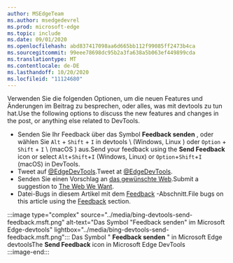 ```yaml
---
author: MSEdgeTeam
ms.author: msedgedevrel
ms.prod: microsoft-edge
ms.topic: include
ms.date: 09/01/2020
ms.openlocfilehash: abd837417098aa6d665bb112f99085ff2473b4ca
ms.sourcegitcommit: 99eee78698dc95b2a3fa638a5b063ef449899cda
ms.translationtype: MT
ms.contentlocale: de-DE
ms.lasthandoff: 10/20/2020
ms.locfileid: "11124680"
---
```

<span data-ttu-id="82f48-101">Verwenden Sie die folgenden Optionen, um die neuen Features und Änderungen im Beitrag zu besprechen, oder alles, was mit devtools zu tun hat.</span><span class="sxs-lookup"><span data-stu-id="82f48-101">Use the following options to discuss the new features and changes in the post, or anything else related to DevTools.</span></span>  

*   <span data-ttu-id="82f48-102">Senden Sie Ihr Feedback über das Symbol **Feedback senden** , oder wählen Sie `Alt` + `Shift` + `I` in devtools \ (Windows, Linux \) oder `Option` + `Shift` + `I` \ (macOS \) aus.</span><span class="sxs-lookup"><span data-stu-id="82f48-102">Send your feedback using the **Send Feedback** icon or select `Alt`+`Shift`+`I` \(Windows, Linux\) or `Option`+`Shift`+`I` \(macOS\) in DevTools.</span></span>  
*   <span data-ttu-id="82f48-103">Tweet auf [@EdgeDevTools][PostTweetEdgeDevTools].</span><span class="sxs-lookup"><span data-stu-id="82f48-103">Tweet at [@EdgeDevTools][PostTweetEdgeDevTools].</span></span>  
*   <span data-ttu-id="82f48-104">Senden Sie einen Vorschlag an [das gewünschte Web][TheWebWeWant].</span><span class="sxs-lookup"><span data-stu-id="82f48-104">Submit a suggestion to [The Web We Want][TheWebWeWant].</span></span>  
*   <span data-ttu-id="82f48-105">Datei-Bugs in diesem Artikel mit dem [Feedback](#feedback) -Abschnitt.</span><span class="sxs-lookup"><span data-stu-id="82f48-105">File bugs on this article using the [Feedback](#feedback) section.</span></span>  

:::image type="complex" source="../media/bing-devtools-send-feedback.msft.png" alt-text="Das Symbol &quot;Feedback senden&quot; im Microsoft Edge-devtools" lightbox="../media/bing-devtools-send-feedback.msft.png":::
   <span data-ttu-id="82f48-107">Das Symbol " **Feedback senden** " in Microsoft Edge devtools</span><span class="sxs-lookup"><span data-stu-id="82f48-107">The **Send Feedback** icon in Microsoft Edge DevTools</span></span>  
:::image-end:::  

<!-- links -->  

[PostTweetEdgeDevTools]: https://twitter.com/intent/tweet?text=@EdgeDevTools "@EdgeDevTools | Einen Tweet Posten"  

[EdgeDevToolsTwitterAccount]: https://twitter.com/EdgeDevTools "@EdgeDevTools Twitter-Konto"  

[GitHubMicrosoftDocsEdgeDeveloperNewIssue]: https://github.com/MicrosoftDocs/edge-developer/issues/new?title=[DevTools%20Docs%20Feedback] "Neues Problem-MicrosoftDocs/Edge-Developer-GitHub"  

[TheWebWeWant]: https://webwewant.fyi "Das gewünschte Web"  
